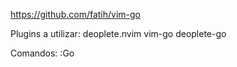 https://github.com/fatih/vim-go

Plugins a utilizar:
deoplete.nvim
vim-go
deoplete-go


Comandos:
:Go<TAB>
